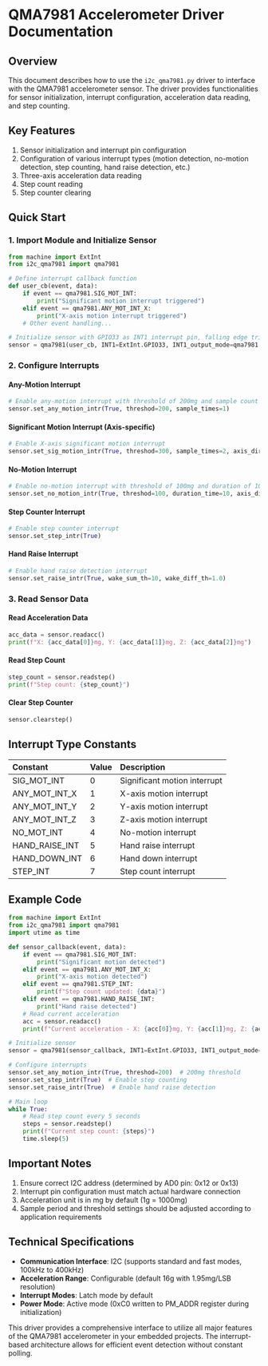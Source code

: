 # QMA7981 Accelerometer Driver Documentation

## Overview

This document describes how to use the `i2c_qma7981.py` driver to interface with the QMA7981 accelerometer sensor. The driver provides functionalities for sensor initialization, interrupt configuration, acceleration data reading, and step counting.

## Key Features

1. Sensor initialization and interrupt pin configuration
2. Configuration of various interrupt types (motion detection, no-motion detection, step counting, hand raise detection, etc.)
3. Three-axis acceleration data reading
4. Step count reading
5. Step counter clearing

## Quick Start

### 1. Import Module and Initialize Sensor

```python
from machine import ExtInt
from i2c_qma7981 import qma7981

# Define interrupt callback function
def user_cb(event, data):
    if event == qma7981.SIG_MOT_INT:
        print("Significant motion interrupt triggered")
    elif event == qma7981.ANY_MOT_INT_X:
        print("X-axis motion interrupt triggered")
    # Other event handling...

# Initialize sensor with GPIO33 as INT1 interrupt pin, falling edge trigger
sensor = qma7981(user_cb, INT1=ExtInt.GPIO33, INT1_output_mode=qma7981.IRQ_FALLING)
```

### 2. Configure Interrupts

#### Any-Motion Interrupt

```python
# Enable any-motion interrupt with threshold of 200mg and sample count of 1
sensor.set_any_motion_intr(True, threshod=200, sample_times=1)
```

#### Significant Motion Interrupt (Axis-specific)

```python
# Enable X-axis significant motion interrupt
sensor.set_sig_motion_intr(True, threshod=300, sample_times=2, axis_direction=0)
```

#### No-Motion Interrupt

```python
# Enable no-motion interrupt with threshold of 100mg and duration of 10 sample periods
sensor.set_no_motion_intr(True, threshod=100, duration_time=10, axis_direction=0x03)
```

#### Step Counter Interrupt

```python
# Enable step counter interrupt
sensor.set_step_intr(True)
```

#### Hand Raise Interrupt

```python
# Enable hand raise detection interrupt
sensor.set_raise_intr(True, wake_sum_th=10, wake_diff_th=1.0)
```

### 3. Read Sensor Data

#### Read Acceleration Data

```python
acc_data = sensor.readacc()
print(f"X: {acc_data[0]}mg, Y: {acc_data[1]}mg, Z: {acc_data[2]}mg")
```

#### Read Step Count

```python
step_count = sensor.readstep()
print(f"Step count: {step_count}")
```

#### Clear Step Counter

```python
sensor.clearstep()
```

## Interrupt Type Constants

| Constant       | Value | Description                  |
| :------------- | :---- | :--------------------------- |
| SIG_MOT_INT    | 0     | Significant motion interrupt |
| ANY_MOT_INT_X  | 1     | X-axis motion interrupt      |
| ANY_MOT_INT_Y  | 2     | Y-axis motion interrupt      |
| ANY_MOT_INT_Z  | 3     | Z-axis motion interrupt      |
| NO_MOT_INT     | 4     | No-motion interrupt          |
| HAND_RAISE_INT | 5     | Hand raise interrupt         |
| HAND_DOWN_INT  | 6     | Hand down interrupt          |
| STEP_INT       | 7     | Step count interrupt         |

## Example Code

```python
from machine import ExtInt
from i2c_qma7981 import qma7981
import utime as time

def sensor_callback(event, data):
    if event == qma7981.SIG_MOT_INT:
        print("Significant motion detected")
    elif event == qma7981.ANY_MOT_INT_X:
        print("X-axis motion detected")
    elif event == qma7981.STEP_INT:
        print(f"Step count updated: {data}")
    elif event == qma7981.HAND_RAISE_INT:
        print("Hand raise detected")
    # Read current acceleration
    acc = sensor.readacc()
    print(f"Current acceleration - X: {acc[0]}mg, Y: {acc[1]}mg, Z: {acc[2]}mg")

# Initialize sensor
sensor = qma7981(sensor_callback, INT1=ExtInt.GPIO33, INT1_output_mode=qma7981.IRQ_FALLING)

# Configure interrupts
sensor.set_any_motion_intr(True, threshod=200)  # 200mg threshold
sensor.set_step_intr(True)  # Enable step counting
sensor.set_raise_intr(True)  # Enable hand raise detection

# Main loop
while True:
    # Read step count every 5 seconds
    steps = sensor.readstep()
    print(f"Current step count: {steps}")
    time.sleep(5)
```

## Important Notes

1. Ensure correct I2C address (determined by AD0 pin: 0x12 or 0x13)
2. Interrupt pin configuration must match actual hardware connection
3. Acceleration unit is in mg by default (1g = 1000mg)
4. Sample period and threshold settings should be adjusted according to application requirements

## Technical Specifications

- **Communication Interface**: I2C (supports standard and fast modes, 100kHz to 400kHz)
- **Acceleration Range**: Configurable (default 16g with 1.95mg/LSB resolution)
- **Interrupt Modes**: Latch mode by default
- **Power Mode**: Active mode (0xC0 written to PM_ADDR register during initialization)

This driver provides a comprehensive interface to utilize all major features of the QMA7981 accelerometer in your embedded projects. The interrupt-based architecture allows for efficient event detection without constant polling.